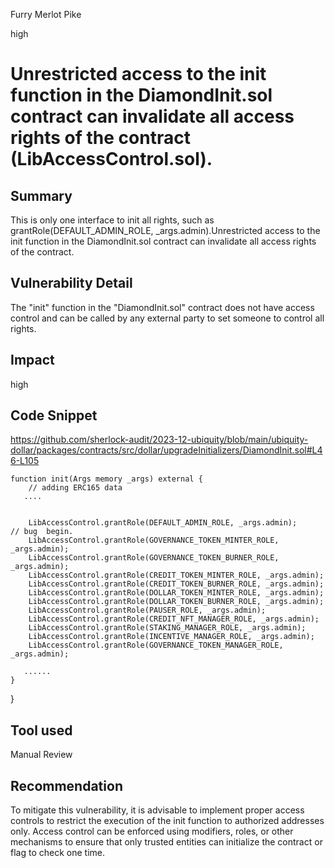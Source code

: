 Furry Merlot Pike

high

# Unrestricted access to the init function in the DiamondInit.sol contract can invalidate all access rights  of the contract (LibAccessControl.sol).

## Summary
This is only one   interface to init all rights, such as grantRole(DEFAULT_ADMIN_ROLE, _args.admin).Unrestricted access to the init function in the DiamondInit.sol contract can invalidate all access rights of the contract.

## Vulnerability Detail
The "init" function  in the "DiamondInit.sol" contract does not have access control and can be called by any external party to set 
someone to control all rights.

## Impact
high

## Code Snippet

https://github.com/sherlock-audit/2023-12-ubiquity/blob/main/ubiquity-dollar/packages/contracts/src/dollar/upgradeInitializers/DiamondInit.sol#L46-L105

    function init(Args memory _args) external {
        // adding ERC165 data
       ....


        LibAccessControl.grantRole(DEFAULT_ADMIN_ROLE, _args.admin);               // bug  begin.
        LibAccessControl.grantRole(GOVERNANCE_TOKEN_MINTER_ROLE, _args.admin);
        LibAccessControl.grantRole(GOVERNANCE_TOKEN_BURNER_ROLE, _args.admin);
        LibAccessControl.grantRole(CREDIT_TOKEN_MINTER_ROLE, _args.admin);
        LibAccessControl.grantRole(CREDIT_TOKEN_BURNER_ROLE, _args.admin);
        LibAccessControl.grantRole(DOLLAR_TOKEN_MINTER_ROLE, _args.admin);
        LibAccessControl.grantRole(DOLLAR_TOKEN_BURNER_ROLE, _args.admin);
        LibAccessControl.grantRole(PAUSER_ROLE, _args.admin);
        LibAccessControl.grantRole(CREDIT_NFT_MANAGER_ROLE, _args.admin);
        LibAccessControl.grantRole(STAKING_MANAGER_ROLE, _args.admin);
        LibAccessControl.grantRole(INCENTIVE_MANAGER_ROLE, _args.admin);
        LibAccessControl.grantRole(GOVERNANCE_TOKEN_MANAGER_ROLE, _args.admin);

       ......
    }
}



## Tool used

Manual Review

## Recommendation
To mitigate this vulnerability, it is advisable to implement proper access controls to restrict the execution of the init function to authorized addresses only. Access control can be enforced using modifiers, roles, or other mechanisms to ensure that only trusted entities can initialize the contract  or flag to check one time.
